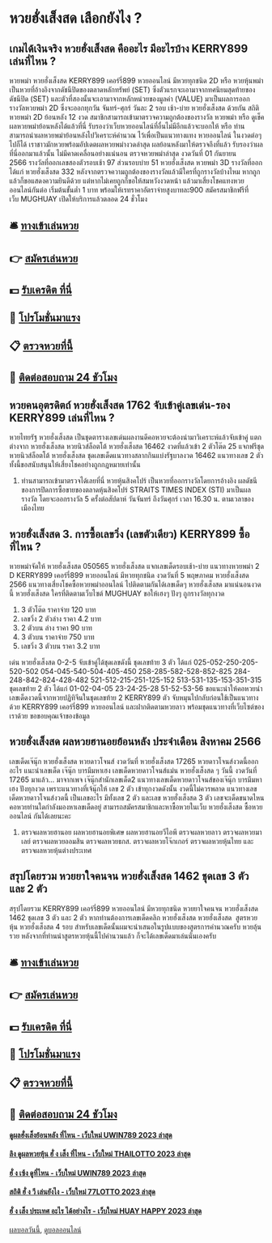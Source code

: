 # หวยฮั่งเส็งสด เลือกยังไง ?
## เกมได้เงินจริง หวยฮั่งเส็งสด คืออะไร มีอะไรบ้าง KERRY899 เล่นที่ไหน ?
หวยพม่า หวยฮั่งเส็งสด KERRY899 เคอร์รี่899 หวยออนไลน์ มีหวยทุกชนิด 2D หรือ หวยหุ้นพม่า เป็นหวยที่อ้างอิงจากดัชนีปิดของตลาดหลักทรัพย์ (SET) ซึ่งตัวแรกจะเอามาจากทศนิยมสุดท้ายของดัชนีปิด (SET) และตัวที่สองนั้นจะเอามาจากหลักหน่วยของมูลค่า (VALUE) มาเป็นผลการออกรางวัลหวยพม่า 2D ซึ่งจะออกทุกวัน จันทร์-ศุกร์ วันละ 2 รอบ เช้า-บ่าย หวยฮั่งเส็งสด ด้วยกัน
สถิติหวยพม่า 2D ย้อนหลัง 12 งวด สมาชิกสามารถเข้ามาตรวจความถูกต้องของรางวัล หวยพม่า หรือ ดูเช็คผลหวยพม่าย้อนหลังได้แล้วที่นี่ รับรองว่าเว็บหวยออนไลน์ที่อื่นไม่มีอีกแล้วจะบอกให้ หรือ ท่านสามารถนำผลหวยพม่าย้อนหลังไปวิเคราะห์คำนวณ ไว้เพื่อเป็นแนวทางแทง หวยออนไลน์ ในงวดต่อๆไปก็ได้ เราชาวมักหวยพร้อมอัปเดตผลหวยพม่างวดล่าสุด ผลย้อนหลังมาให้ตรวจถึงที่แล้ว รับรองว่าผลที่นี่ออกมาแล้วนั้น ไม่มีคาดเคลื่อนอย่างแน่นอน
ตรวจหวยพม่าล่าสุด งวดวันที่ 01 กันยายน 2566 รางวัลที่ออกเลขสองตัวรอบเช้า 97 ส่วนรอบบ่าย 51 หวยฮั่งเส็งสด หวยพม่า 3D รางวัลที่ออกได้แก่ หวยฮั่งเส็งสด 332 หลังจากตรวจความถูกต้องของรางวัลแล้วมีใครที่ถูกรางวัลบ้างไหม หากถูกแล้วก็ขอแสดงความยินดีด้วย แต่หากไม่เคยถูกก็ขอให้สมหวังงวดหน้า แล้วมาเสี่ยงโชคแทงหวยออนไลน์กันต่อ เริ่มต้นขั้นต่ำ 1 บาท พร้อมให้เรทราคาอัตราจ่ายสูงบาทละ900 สมัครสมาชิกฟรีที่เว็บ MUGHUAY เปิดให้บริการแล้วตลอด 24 ชั่วโมง

## 🛎 [ทางเข้าเล่นหวย](https://bit.ly/3BG5bNw)
## 👉 [สมัครเล่นหวย](https://bit.ly/3BG5bNw)
## 💵 [รับเครดิต ที่นี่](https://bit.ly/3C3mvgS)
## 👑 [โปรโมชั่นมาแรง](https://bit.ly/3C3mvgS)
## 📋 [ตรวจหวยที่นี้](https://bit.ly/3C3mvgS)
## 📱 [ติดต่อสอบถาม 24 ชัวโมง](https://bit.ly/3C3mvgS)

## หวยคนอุตรดิตถ์ หวยฮั่งเส็งสด 1762 จับเข้าคู่เลขเด่น-รอง KERRY899 เล่นที่ไหน ?
หวยไทยรัฐ หวยฮั่งเส็งสด เป็นชุดตารางเลขเด่นผลงานดีคอหวยจะต้องนำมาวิเคราะห์แล้วจับเข้าคู่ แตกต่างจาก หวยฮั่งเส็งสด หวยนิวส์ล็อตโต้ หวยฮั่งเส็งสด 16462 งวดที่แล้วเข้า 2 ตัวโต๊ด 25 แจกฟรีชุดหวยนิวส์ล็อตโต้ หวยฮั่งเส็งสด ชุดเลขเด็ดแนวทางสลากกินแบ่งรัฐบาลงวด 16462 แนวทางเลข 2 ตัว ทั้งนี้ขอสนับสนุนให้เสี่ยงโชคอย่างถูกกฎหมายเท่านั้น
1. ท่านสามารถเข้ามาตรวจได้เลยที่นี่ หวยหุ้นสิงคโปร์ เป็นหวยที่ออกรางวัลโดยการอ้างอิง ผลดัชนีของการปิดการซื้อขายของตลาดหุ้นสิงคโปร์ STRAITS TIMES INDEX (STI) มาเป็นผลรางวัล โดยจะออกรางวัล 5 ครั้งต่อสัปดาห์ วันจันทร์ ถึงวันศุกร์ เวลา 16.30 น. ตามเวลาของเมืองไทย

## หวยฮั่งเส็งสด 3. การซื้อเลขวิ่ง (เลขตัวเดียว) KERRY899 ซื้อที่ไหน ?
หวยพม่าจัดให้ หวยฮั่งเส็งสด 050565 หวยฮั่งเส็งสด แจกเลขเด็ดรอบเช้า-บ่าย แนวทางหวยพม่า 2 D KERRY899 เคอร์รี่899 หวยออนไลน์ มีหวยทุกชนิด งวดวันที่ 5 พฤษภาคม หวยฮั่งเส็งสด 2566 แนวทางเสี่ยงโชคซื้อหวยพม่าออนไลน์ ไปติดตามกันได้เลขเด็ดๆ หวยฮั่งเส็งสด มาแน่นอนงวดนี้ หวยฮั่งเส็งสด ใครที่ติดตามเว็บไซต์ MUGHUAY ขอให้เฮงๆ ปังๆ ถูกรางวัลทุกงวด
1. 3 ตัวโต๊ด ราคาจ่าย 120 บาท
2. เลขวิ่ง 2 ตัวล่าง ราคา 4.2 บาท
3. 2 ตัวบน ล่าง ราคา 90 บาท
4. 3 ตัวบน ราคาจ่าย 750 บาท
5. เลขวิ่ง 3 ตัวบน ราคา 3.2 บาท

เด่น หวยฮั่งเส็งสด 0-2-5 จับเข้าคู่ได้ชุดเลขดังนี้
ชุดเลขท้าย 3 ตัว ได้แก่
025-052-250-205-520-502
054-045-540-504-405-450
258-285-582-528-852-825
284-248-842-824-428-482
521-512-215-251-125-152
513-531-135-153-351-315
ชุดเลขท้าย 2 ตัว ได้แก่
01-02-04-05
23-24-25-28
51-52-53-56
ขอแนะนำให้คอหวยนำเลขเด็ดงวดนี้จากหวยปฏิทิจีนในชุดเลขท้าย 2 KERRY899 ตัว จับหมุนไปกลับก่อนใช้เป็นแนวทางด้วย KERRY899 เคอร์รี่899 หวยออนไลน์ และฝากติดตามหวยลาว พร้อมชุดแนวทางที่เว็บไซต์ของเราด้วย
ขอขอบคุณเจ้าของข้อมูล


## หวยฮั่งเส็งสด ผลหวยฮานอยย้อนหลัง ประจำเดือน สิงหาคม 2566
เลขเด็ดเจ๊นุ๊ก หวยฮั่งเส็งสด หวยดาวโจนส์ งวดวันที่ หวยฮั่งเส็งสด 17265
หวยดาวโจนส์งวดนี้ออกอะไร แนะนำเลขเด็ด เจ๊นุ๊ก บารมีมหาเฮง เลขเด็ดหวยดาวโจนส์แม่น หวยฮั่งเส็งสด ๆ วันนี้ งวดวันที่ 17265 มาแล้ว… มาจากเพจ เจ๊นุ๊กสำนักเลขเด็ด2 แนวทางเลขเด็ดหวยดาวโจนส์ของเจ๊นุ๊ก บารมีมหาเฮง ปังทุกงวด เพราะแนวทางที่เจ้นุ๊กให้ เลข 2 ตัว เข้าทุกงวดดังนั้น งวดนี้ไม่ควรพลาด แนวทางเลขเด็ดหวยดาวโจนส์งวดนี้ เป็นเลขอะไร มีทั้งเลข 2 ตัว และเลข หวยฮั่งเส็งสด 3 ตัว เลขจะเด็ดขนาดไหน คอหวยท่านใดกำลังมองหาเลขเด็ดอยู่ สามารถสมัครสมาชิกและหาซื้อหวยในเว็บ หวยฮั่งเส็งสด ซื้อหวยออนไลน์ กันได้เลยนะคะ
1. ตรวจผลหวยฮานอย ผลหวยฮานอยพิเศษ ผลหวยฮานอยวีไอพี ตรวจผลหวยลาว ตรวจผลหวยมาเลย์ ตรวจผลหวยออมสิน ตรวจผลหวยธกส. ตรวจผลหวยโจ๊กเกอร์ ตรวจผลหวยหุ้นไทย และ ตรวจผลหวยหุ้นต่างประเทศ

## สรุปโดยรวม หวยยาใจคนจน หวยฮั่งเส็งสด 1462 ชุดเลข 3 ตัว และ 2 ตัว
สรุปโดยรวม KERRY899 เคอร์รี่899 หวยออนไลน์ มีหวยทุกชนิด หวยยาใจคนจน หวยฮั่งเส็งสด 1462 ชุดเลข 3 ตัว และ 2 ตัว หากท่านต้องการเลขเด็ดคลิก หวยฮั่งเส็งสด หวยฮั่งเส็งสด  สูตรหวยหุ้น หวยฮั่งเส็งสด 4 รอบ
สำหรับเลขเด็ดนั้นผมจะนำเสนอในรูปแบบของสูตรการคำนวณครับ หวยลุ้นรวย หลังจากที่ท่านนำสูตรหวยหุ้นนี้ไปคำนวนแล้ว ก็จะได้เลขเด็ดมาเล่นนั่นเองครับ

## 🛎 [ทางเข้าเล่นหวย](https://bit.ly/3BG5bNw)
## 👉 [สมัครเล่นหวย](https://bit.ly/3BG5bNw)
## 💵 [รับเครดิต ที่นี่](https://bit.ly/3C3mvgS)
## 👑 [โปรโมชั่นมาแรง](https://bit.ly/3C3mvgS)
## 📋 [ตรวจหวยที่นี้](https://bit.ly/3C3mvgS)
## 📱 [ติดต่อสอบถาม 24 ชัวโมง](https://bit.ly/3C3mvgS)

#### [ดูผลฮั่งเส็งย้อนหลัง ที่ไหน - เว็บใหม่ UWIN789 2023 ล่าสุด](https://atom.io/themes/ดูผลฮั่งเส็งย้อนหลัง%20ที่ไหน%20-%20เว็บใหม่%20uwin789%202023%20ล่าสุด)
#### [ลิง ดูผลหวยหุ้น ฮั่ ง เส็ง ที่ไหน - เว็บใหม่ THAILOTTO 2023 ล่าสุด](https://atom.io/themes/ลิง%20ดูผลหวยหุ้น%20ฮั่%20ง%20เส็ง%20ที่ไหน%20-%20เว็บใหม่%20thailotto%202023%20ล่าสุด)
#### [ฮั่ ง เซ้ง ดูที่ไหน - เว็บใหม่ UWIN789 2023 ล่าสุด](https://atom.io/themes/ฮั่%20ง%20เซ้ง%20ดูที่ไหน%20-%20เว็บใหม่%20uwin789%202023%20ล่าสุด)
#### [สถิติ ฮั่ ง วี เล่นยังไง - เว็บใหม่ 77LOTTO 2023 ล่าสุด](https://atom.io/themes/สถิติ%20ฮั่%20ง%20วี%20เล่นยังไง%20-%20เว็บใหม่%2077lotto%202023%20ล่าสุด)
#### [ฮั่ ง เส็ง ประเทศ อะไร ได้อย่างไร - เว็บใหม่ HUAY HAPPY 2023 ล่าสุด](https://atom.io/themes/ฮั่%20ง%20เส็ง%20ประเทศ%20อะไร%20ได้อย่างไร%20-%20เว็บใหม่%20huay%20happy%202023%20ล่าสุด)

[ผลบอลวันนี้](https://siamsport.tv "ผลบอลวันนี้"), [ดูบอลออนไลน์](https://siamsport.tv/ดูบอลสด "ดูบอลออนไลน์")